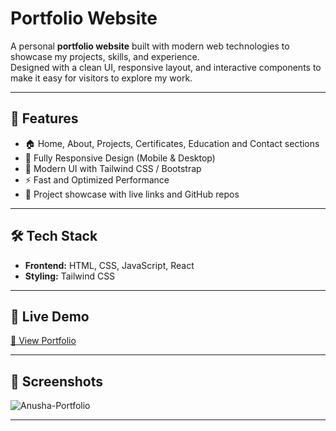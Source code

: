 # Portfolio Website

A personal **portfolio website** built with modern web technologies to showcase my projects, skills, and experience.  
Designed with a clean UI, responsive layout, and interactive components to make it easy for visitors to explore my work.  

---

## 🔹 Features
- 🏠 Home, About, Projects, Certificates, Education and Contact sections  
- 📱 Fully Responsive Design (Mobile & Desktop)  
- 🎨 Modern UI with Tailwind CSS / Bootstrap  
- ⚡ Fast and Optimized Performance  
- 🔗 Project showcase with live links and GitHub repos  

---

## 🛠 Tech Stack
- **Frontend:** HTML, CSS, JavaScript, React
- **Styling:** Tailwind CSS
 

---

## 🚀 Live Demo
[🔗 View Portfolio](https://anushak-portfolio.netlify.app)  

---

## 📸 Screenshots
![Anusha-Portfolio](https://res.cloudinary.com/dzpcirnqq/image/upload/v1758188623/Screenshot_2025-09-18_151219_ekzowg.png)

---

